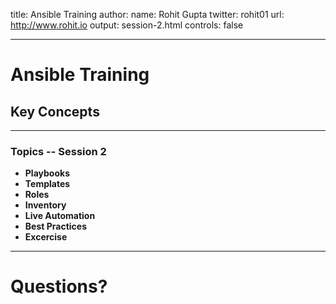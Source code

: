 title: Ansible Training
author:
  name: Rohit Gupta
  twitter: rohit01
  url: http://www.rohit.io
output: session-2.html
controls: false
<!-- style: style.css -->

---
# Ansible Training
## **Key Concepts**

---
### Topics -- Session 2

* **Playbooks**
* **Templates**
* **Roles**
* **Inventory**
* **Live Automation**
* **Best Practices**
* **Excercise**

---
# Questions?
